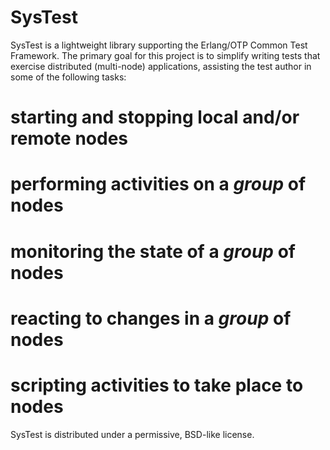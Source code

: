 # SysTest

SysTest is a lightweight library supporting the Erlang/OTP Common Test
Framework. The primary goal for this project is to simplify writing
tests that exercise distributed (multi-node) applications, assisting
the test author in some of the following tasks:

# starting and stopping local and/or remote nodes
# performing activities on a *group* of nodes
# monitoring the state of a *group* of nodes
# reacting to changes in a *group* of nodes
# scripting activities to take place to nodes

SysTest is distributed under a permissive, BSD-like license.


